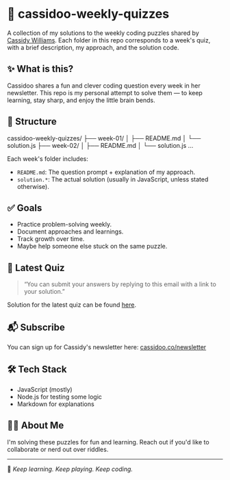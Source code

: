 # 🧠 cassidoo-weekly-quizzes

A collection of my solutions to the weekly coding puzzles shared by [Cassidy Williams](https://cassidoo.co/newsletter/). Each folder in this repo corresponds to a week's quiz, with a brief description, my approach, and the solution code.

## ✨ What is this?

Cassidoo shares a fun and clever coding question every week in her newsletter. This repo is my personal attempt to solve them — to keep learning, stay sharp, and enjoy the little brain bends.

## 📁 Structure

cassidoo-weekly-quizzes/
├── week-01/
│ ├── README.md
│ └── solution.js
├── week-02/
│ ├── README.md
│ └── solution.js
...


Each week's folder includes:
- `README.md`: The question prompt + explanation of my approach.
- `solution.*`: The actual solution (usually in JavaScript, unless stated otherwise).

## ✅ Goals

- Practice problem-solving weekly.
- Document approaches and learnings.
- Track growth over time.
- Maybe help someone else stuck on the same puzzle.

## 🧩 Latest Quiz

> “You can submit your answers by replying to this email with a link to your solution.”

Solution for the latest quiz can be found [here](./week-XX).

## 📬 Subscribe

You can sign up for Cassidy's newsletter here: [cassidoo.co/newsletter](https://cassidoo.co/newsletter/)

## 🛠 Tech Stack

- JavaScript (mostly)
- Node.js for testing some logic
- Markdown for explanations

## 🙋‍♀️ About Me

I'm solving these puzzles for fun and learning. Reach out if you'd like to collaborate or nerd out over riddles.

---

💌 *Keep learning. Keep playing. Keep coding.*
